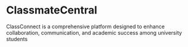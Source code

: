 # ClassmateCentral
ClassConnect is a comprehensive platform designed to enhance collaboration, communication, and academic success among university students
